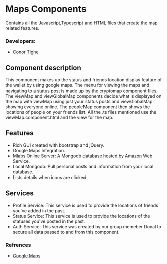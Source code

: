 # Maps Components
Contains all the Javascript,Typescript and HTML files that create the map related features.

### Developers:
- [Conor Tighe](https://github.com/ConorTighe1995)

## Component description
This component makes up the status and friends location display feature of the wallet by using google maps. The menu for viewing the maps and navigating to a status post is made up by the cryptomap component files. The viewMap and viewGlobalMap components decide what is displayed on the map with viewMap using just your status posts and viewGlobalMap showing everyone online. The peopleMap component then shows the locations of people on your friends list. All the .ts files mentioned use the viewMap.component.html and the view for the map.

## Features
- Rich GUI created with bootstrap and jQuery.
- Google Maps Integration.
- Mlabs Online Server: A Mongodb database hosted by Amazon Web Service.
- Local Mongodb: Pull personal posts and information from your local database.
- Lists details when icons are clicked.

## Services
- Profile Service: This service is used to provide the locations of friends you've added in the past.
- Status Service: This service is used to provide the locations of the statuses you've posted in the past.
- Auth Service: This service was created by our group memeber Donal to secure all data passed to and from this component.

### Refrences
- [Google Maps](https://developers.google.com/maps/)